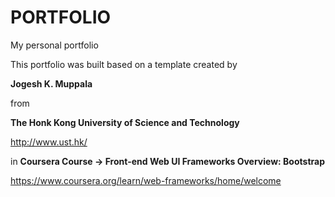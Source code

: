 # PORTFOLIO
My personal portfolio
                                                                                    

This portfolio was built based on a template created by 
                                                                                  
<b>Jogesh K. Muppala</b>

                                                                                    
from 
                                                                                   
<b>The Honk Kong University of Science and Technology</b>
                                                                                   
http://www.ust.hk/

                                                                                    
in
<b>Coursera Course -> Front-end Web UI Frameworks Overview: Bootstrap</b>
                                                                                   
https://www.coursera.org/learn/web-frameworks/home/welcome

